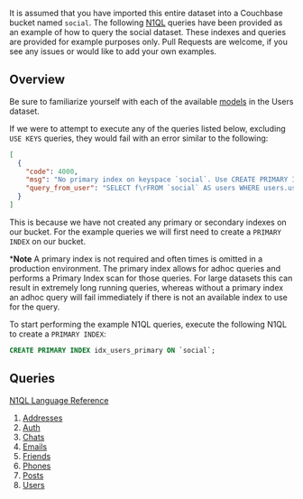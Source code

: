It is assumed that you have imported this entire dataset into a Couchbase bucket named `social`.  The following [N1QL](http://www.couchbase.com/n1ql) queries have been provided as an example of how to query the social dataset.  These indexes and queries are provided for example purposes only.  Pull Requests are welcome, if you see any issues or would like to add your own examples.


## Overview

Be sure to familiarize yourself with each of the available [models](models/) in the Users dataset.

If we were to attempt to execute any of the queries listed below, excluding `USE KEYS` queries, they would fail with an error similar to the following:

```json
[
  {
    "code": 4000,
    "msg": "No primary index on keyspace `social`. Use CREATE PRIMARY INDEX to create one.",
    "query_from_user": "SELECT f\rFROM `social` AS users WHERE users.username = 'Eudora43'\r;"
  }
]
```

This is because we have not created any primary or secondary indexes on our bucket.  For the example queries we will first need to create a `PRIMARY INDEX` on our bucket.  

***Note** A primary index is not required and often times is omitted in a production environment.  The primary index allows for adhoc queries and performs a Primary Index scan for those queries.  For large datasets this can result in extremely long running queries, whereas without a primary index an adhoc query will fail immediately if there is not an available index to use for the query.

To start performing the example N1QL queries, execute the following N1QL to create a `PRIMARY INDEX`:

```sql
CREATE PRIMARY INDEX idx_users_primary ON `social`;
```
## Queries

[N1QL Language Reference](http://developer.couchbase.com/documentation/server/current/n1ql/n1ql-language-reference/index.html)

1. [Addresses](addresses.md)
2. [Auth](auth.md)
3. [Chats](chats.md)
4. [Emails](emails.md)
5. [Friends](friends.md)
6. [Phones](phones.md)
7. [Posts](posts.md)
8. [Users](users.md)
